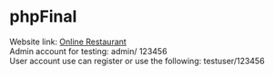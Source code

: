 # phpFinal
Website link: [Online Restaurant](http://online-restaurant.great-site.net/)   
Admin account for testing: admin/ 123456   
User account use can register or use the following: testuser/123456

